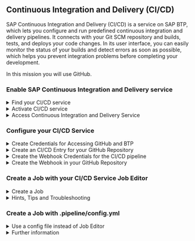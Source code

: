 ## Continuous Integration and Delivery (CI/CD)

SAP Continuous Integration and Delivery (CI/CD) is a service on SAP BTP, which lets you configure and run predefined continuous integration and delivery pipelines. 
It connects with your Git SCM repository and builds, tests, and deploys your code changes. 
In its user interface, you can easily monitor the status of your builds and detect errors as soon as possible, which helps you prevent integration problems before completing your development.

In this mission you will use GitHub.


### Enable SAP Continuous Integration and Delivery service

<details><summary>
Find your CI/CD service
</summary>
   
  

1. Go to your SAP BTP cockpit by using one of the following links, depending on the landscape you want to use: <br>
   Enterprise Account: https://cockpit.hanatrial.ondemand.com/ <br>
   Trial: https://cockpit.hanatrial.ondemand.com/

2. Enter your **Global Account**. (If you are using a trial account, choose Go To Your Trial Account).

3. Check your **Entitlements**. Choose **Entity Assignments** and check that you are entitled to use the BTP Service **Continuous Integration & Delivery (CI/CD)** in your subaccount. It is a "shared unit", so no quota assignment for your subaccount is required.

3. Choose **Account Explorer** in the left-hand navigation pane and choose your **Subaccount** in which you wnat to run CI/CD.

4. In your Subaccount, choose **Instances and Subscripions** and check if Continuous Integration & Delivery service is already subscribed. 
   This is the case, if you executed the booster in the previous section with the option to activate CI/CD.

</details>


<details><summary>
Activate CI/CD service
</summary>


1. If you did not already subscribe to the CI/CD service, choose **Service Marketplace** in the left-hand pane.

2. Type **Continuous Integration & Delivery** in the search box and choose the service tile. <br>
   For **Service Plan** choose	for an enterprise account **default** - Subscription (enterprise) or for a trial account choose **Subscription (trial)**.

3. Choose Create.

4. Choose Create in the popup without changing any values. Wait until the status changes to **Subscribed**.

5. From the left-handed cockpit navigation pane, choose **Security** and then **Security → Users**.
6. Select your user. A detail screen for the user will open right-handed.
7. In the detail screen, scroll to **"Role Collections** and click **Assign Role Collection**.

8. From the dropdown list, select **CICD Service Administrator** and **CICD Service Developer** and confirm your choice with Assign Role Collection.

</details>

<details><summary>
Access Continuous Integration and Delivery Service
</summary>


1. In your SAP BTP subaccount, navigate to Services → Instances and Subscriptions in the left-hand pane.

2. Choose the Go to Application icon located next to the Continuous Integration & Delivery subscription.

   ![](images/6_1_cicdapp_1_open.png)

3. Use your credentials to log in to the application if required.

4. You will see an empty Continuous Integration and Delivery service. <br>
   You will create in this tutorial 2 Jobs for 2 remote repositories. <br>

   ![](images/6_1_cicdapp_2_jobs.png)

<br>

</details>

### Configure your CI/CD Service

<details><summary>
   Create Credentials for Accessing GitHub and BTP
</summary>


1. Choose **Credentials** on the top-level navigation.

2. Click in the "+" icon, **Create Credential**.

3. Create Credentials for accessing the GitHub repo. <br>
   Credentials Name: any <br>
   Username: your Github password <br>
   Password: your Github password. You may use your Personal Access Token, you created in the Git Tutorial. <br>

   ![](images/6_1_cicdapp_3_cred.png)

4. Create Credentials for accessing the BTP platform, which will be needed to deploy the build archive. <br>
   Provide a name for th entry, e.g. "deployonbtp. <br>
   Choose Authentication Type, e.g. Basic Authetication <br>
   Provide the user and password for a user which has the assigned role collection for CI/CD usage. <br>
   For productive usage consider to create and use a technical user.
<br>
   
</details>




<details><summary>
Create an CI/CD Entry for your GitHub Repository
</summary>

1. Click on "Repositories" in the top-level navigation.

2. Click in the "+" icon, **Add repository**.

7. Provide the required infromation, e.g.: <br>
   Name: e.g. HelloWorldRepo <br>
   Clone URL: your GitHub Repo URL which contains the **helloworldui5** project from the previous section. <br>
   Credentials: the one we just defined <br>
   
   Generate a **WebHook Event Receiver**: Choose "Generate" <br>

   ![](images/6_1_cicdapp_4_repo.png)

8. Check the generated Webhook Data. Click on Webhook Data. <br> 
   You will need this Data for your GitHub Repository and the CI/CD pipeline.
   
   ![](images/6_1_cicdapp_5_webhook.png)

   <br>
   </details>


<details><summary>
   Create the Webhook Credentials for the CI/CD pipeline
</summary>


1. Click on Credentials again, choose "+" Add Credentials again.

2. Provide the data, using the secret from your repository definition.  

   ![](images/6_1_cicdapp_6_whcred.png)
  
<br>  
   
   </details>

<details><summary>
   Create the Webhook in your GitHub Repository
</summary>


1. Open your GitHub Repository, which contains your **helloworldui5 project** from the previous section.

2. Click on **Settings** and then on **Hooks**.

   ![](images/6_1_cicdapp_7_repohook.png)

3. Click on **Add Webhook**. <br>
   Copy Payload URL and Secret from your generated Webhook Data from your CI/CD repository definition. <br>
   SSL verification will be auto enabled.

   ![](images/6_1_cicdapp_8_repohook2.png)

4. Click on **Add Webhook** and check the result. <br>

<br>  
   </details>

### Create a Job with your CI/CD Service Job Editor

<details><summary>
Create a Job
   </summary>

1. Click on **Jobs** in the CI/CD service. Choose `"+"` **Create Job**.

2. Provide the **General Information**: <br>
   Job Name: Any <br>
   Repository: The one you just defined. <br> <br>
   Branch: **main**  (typically main, if you did not change it) <br>
   Pipeline: **SAP Fiori in the Cloud** (this is a predefined pipeline) <br>
   
3.  **STAGES** <br>
   Configuration Mode: **Job Editor**  <br>
   Build Tool Version: Java 11 Node 16 <br> 
   Choosing Job Editor means, you will use a form to provide the necessary pipeline data not a .pipeline/config.yml file. <br>
    
   ![](images/6_1_cicdapp_9_job.png)
 
4. **Skip some Stages**  <br>
   **Switch `OFF`** the following stages, because it is not part of a beginner tutorial.    <br>
 
     * Addition Unit Tests <br>
     * Malware Scan <br>
     * Compliance <br>



5. Switch **`ON`** your **Release** Stage. <br>
   Provide the deployment information to your Cloud Foundry Space. <br>
   
   **API Endpoint:** copy from your Subaccount "Overview" page  <br>
   **Org Name:** copy from your Subaccount "Overview" page  <br>
   **Space:** copy from your Subaccount "Overview" page  <br>
   **Deploy Type:** standard <br>
   **Credentials:** deployonbtp or how you named it. <br>

   ![](images/6_1_cicdapp_10_job2.png)

<br>

6. Clicke **`Create`**.

7. Click **`Run`**. <br>
   Build and deployment will take some minutes.  <br>
   You can see the log of the build process during execution of the buld pipeline. <br>
   If everything is ok, you will get a green result log <br>
   
      ![](images/6_1_cicdapp_11_log.png)
      
   <br>

8. Congratulations! If the Release Stage is also green, your Job has been deployed. <br>
   Check the result in your Subaccount **HTML5 Applications** : <br>
   (Note: You can create the "helloworldclone" app in a different tutorial)
   
      ![](images/6_1_cicdapp_12_html5app.png)
   
   <br>
</details>



<details><summary>
   Hints, Tips and Troubleshooting
</summary>


This tutorial works only if you dont have subfolders in your Git repository. 
Because the Job Editor of CI/CD does not support configuring subfolders. 
You can solve this using a pipeline definition with configuration.yml file. 

Check the Quota of your Cloud Foundry Runtime in your Subaccount. 
If you dont have enough free Quota, the release stage of CI/CD service will fail, as well as manual deployment. 
For example, if you want to deploy 2 HTML5 apps deployed, you need 2 units of Cloud Foundry Runtime as quota in your Subaccount.
See also this [SAP Blog](https://blogs.sap.com/2022/02/11/optimise-your-sap-btp-cloud-foundry-runtime-costs/).
</details>

### Create a Job with .pipeline/config.yml


<details><summary>
Use a config file instead of Job Editor   
</summary>

If you use subfolders in your Fiori project you have to use **.pipeline/config.yml** pipeline definition in your Git repository. <br>
You can create one from your Job Editor definitions. <br>
Click on the small **`YML icon`** in your Job definition and an editor will open, containing your job defition as yaml-file.

      ![](images/6_1_cicdapp_13_yml.png)
      
If you subfolder is for example **helloworldclone**, you have to add in your "Build Stage"   **source: helloworldclone**. E.g.:
````
stages:
  Build:
    source: helloworldclone
    npmExecuteLint: false
````

The whole config.yml could look like this:

```
---
general:
  buildTool: "mta"
service:
  buildToolVersion: "MBTJ11N16"
stages:
  Build:
    source: helloworldclone
    npmExecuteLint: false
  Additional Unit Tests:
    npmExecuteScripts: false
  Malware Scan:
    malwareExecuteScan: true
  Acceptance:
    cloudFoundryDeploy: false
    npmExecuteEndToEndTests: false
  Compliance:
    sonarExecuteScan: false
  Release:
    cloudFoundryDeploy: true
    cfApiEndpoint: "https://api.cf.eu10.hana.ondemand.com"
    cfOrg: "mysubdomain"
    cfSpace: "dev"
    cfCredentialsId: "deployonbtpcredentials"
    deployType: "standard"
    tmsUpload: false
steps:
  artifactPrepareVersion:
    versioningType: "cloud_noTag"
  cloudFoundryDeploy:
    mtaDeployParameters: "-f --version-rule ALL"
```

You have to cretae in the root of your GitHub Repository the folder and file **.pipeline/config.yml** and provide the configurations.
Switch the **Configruation Mode** of your Job to **Source Repository** and **Run**.

<br>
   
</details>



<details><summary>Further information
</summary> 

SAP Help Portal: [Continuous Integration and Delivery](https://help.sap.com/docs/CONTINUOUS_DELIVERY?locale=en-US)

SAP Help Portal: [Continuous Integration and Delivery by SAP](https://help.sap.com/docs/CICD_OVERVIEW)
</details>
